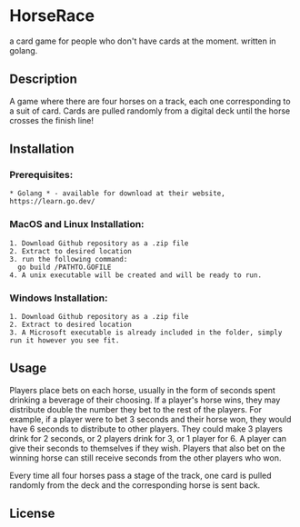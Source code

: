 # HorseRace
  a card game for people who don't have cards at the moment. written in golang.
## Description
  A game where there are four horses on a track, each one corresponding to a suit of card. Cards are pulled randomly from a digital 
deck until the horse crosses the finish line! 

## Installation
  ### Prerequisites:
    * Golang * - available for download at their website, https://learn.go.dev/
  ### MacOS and Linux Installation:
    1. Download Github repository as a .zip file
    2. Extract to desired location
    3. run the following command:
      go build /PATHTO.GOFILE
    4. A unix executable will be created and will be ready to run.
   ### Windows Installation:
    1. Download Github repository as a .zip file
    2. Extract to desired location
    3. A Microsoft executable is already included in the folder, simply run it however you see fit. 
## Usage
  Players place bets on each horse, usually in the form of seconds spent drinking a 
beverage of their choosing. If a player's horse wins, they may distribute double the number they bet to the rest of the players.
  For example, if a player were to bet 3 seconds and their horse won, they would have 6 seconds to distribute to other players. They
could make 3 players drink for 2 seconds, or 2 players drink for 3, or 1 player for 6. A player can give their seconds to themselves
if they wish. Players that also bet on the winning horse can still receive seconds from the other players who won. 

Every time all four horses pass a stage of the track, one card is pulled randomly from the deck and the corresponding horse is sent back.
## License
